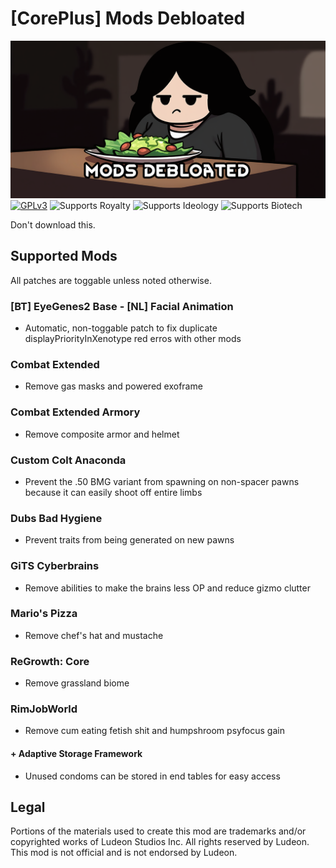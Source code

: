 <!--[![GPLv3][badge-license]](https://www.gnu.org/licenses/gpl-3.0) -->
[badge-license]: https://img.shields.io/badge/License-GPLv3-lightgray
<!--![Supports Royalty][badge-dlc-royalty] supports Royalty DLC-->
[badge-dlc-royalty]: https://img.shields.io/badge/DLC-Royalty-gold
<!--![Supports Ideology][badge-dlc-ideology] supports Ideology DLC-->
[badge-dlc-ideology]: https://img.shields.io/badge/DLC-Ideology-indianred
<!--![Supports Biotech][badge-dlc-biotech] supports Biotech DLC-->
[badge-dlc-biotech]: https://img.shields.io/badge/DLC-Biotech-mediumturquoise
<!--![Supports Anomaly][badge-dlc-anomaly] supports Anomaly DLC-->
[badge-dlc-anomaly]: https://img.shields.io/badge/DLC-Anomaly-darkseagreen

# [CorePlus] Mods Debloated
![](About/Preview.png)\
[![GPLv3][badge-license]](https://www.gnu.org/licenses/gpl-3.0) ![Supports Royalty][badge-dlc-royalty] ![Supports Ideology][badge-dlc-ideology] ![Supports Biotech][badge-dlc-biotech]

Don't download this.

## Supported Mods
All patches are toggable unless noted otherwise.

### [BT] EyeGenes2 Base - [NL] Facial Animation
- Automatic, non-toggable patch to fix duplicate displayPriorityInXenotype red erros with other mods

### Combat Extended
- Remove gas masks and powered exoframe

### Combat Extended Armory
- Remove composite armor and helmet

### Custom Colt Anaconda
- Prevent the .50 BMG variant from spawning on non-spacer pawns because it can easily shoot off entire limbs

### Dubs Bad Hygiene
- Prevent traits from being generated on new pawns

### GiTS Cyberbrains
- Remove abilities to make the brains less OP and reduce gizmo clutter

### Mario's Pizza
- Remove chef's hat and mustache

### ReGrowth: Core
- Remove grassland biome

### RimJobWorld
- Remove cum eating fetish shit and humpshroom psyfocus gain

#### + Adaptive Storage Framework
- Unused condoms can be stored in end tables for easy access

## Legal
Portions of the materials used to create this mod are trademarks and/or copyrighted works of Ludeon Studios Inc. All rights reserved by Ludeon. This mod is not official and is not endorsed by Ludeon.